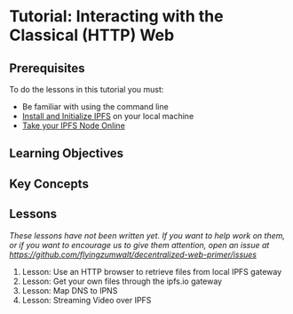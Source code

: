 # Tutorial: Interacting with the Classical (HTTP) Web

## Prerequisites

To do the lessons in this tutorial you must:
* Be familiar with using the command line
* [Install and Initialize IPFS](/install-ipfs/README.md) on your local machine
* [Take your IPFS Node Online](/going-online/README.md)

## Learning Objectives

## Key Concepts

## Lessons

_These lessons have not been written yet. If you want to help work on them, or if you want to encourage us to give them attention, open an issue at https://github.com/flyingzumwalt/decentralized-web-primer/issues_

1. Lesson: Use an HTTP browser to retrieve files from local IPFS gateway
2. Lesson: Get your own files through the ipfs.io gateway
3. Lesson: Map DNS to IPNS
4. Lesson: Streaming Video over IPFS
